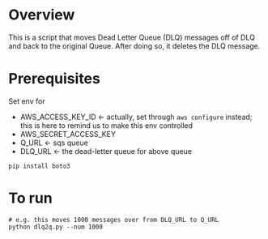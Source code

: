 
# Overview

This is a script that moves Dead Letter Queue (DLQ) messages off of DLQ and back to the original Queue. After doing so, it deletes the DLQ message.

# Prerequisites

Set env for
* AWS_ACCESS_KEY_ID <- actually, set through `aws configure` instead; this is here to remind us to make this env controlled
* AWS_SECRET_ACCESS_KEY
* Q_URL <- sqs queue
* DLQ_URL <- the dead-letter queue for above queue
```
pip install boto3
```

# To run

```
# e.g. this moves 1000 messages over from DLQ_URL to Q_URL
python dlq2q.py --num 1000
```
